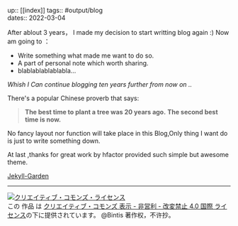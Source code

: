 up:: [[index]]
tags:: #output/blog  
dates:: 2022-03-04

After ablout 3 years， I made my decision to start writting blog  again :)
Now am going to ：

* Write something what made me want to do so.
* A part of personal note which worth sharing.
* blablablablablabla...

_Whish I Can continue blogging ten years further from now on .._

There's a popular Chinese proverb that says:

> **The best time to plant a tree was 20 years ago.** **The second best time is now.**

No fancy layout nor function will take place in this Blog,Only thing I want do is just to write something down.

At last ,thanks for great work by hfactor provided such simple but awesome  theme.

 [Jekyll-Garden](https://github.com/Jekyll-Garden)


---
<a rel="license" href="http://creativecommons.org/licenses/by-nc-nd/4.0/"><img alt="クリエイティブ・コモンズ・ライセンス" style="border-width:0" src="https://i.creativecommons.org/l/by-nc-nd/4.0/88x31.png" /></a><br />この 作品 は <a rel="license" href="http://creativecommons.org/licenses/by-nc-nd/4.0/">クリエイティブ・コモンズ 表示 - 非営利 - 改変禁止 4.0 国際 ライセンス</a>の下に提供されています。
@Bintis 著作权，不许抄。